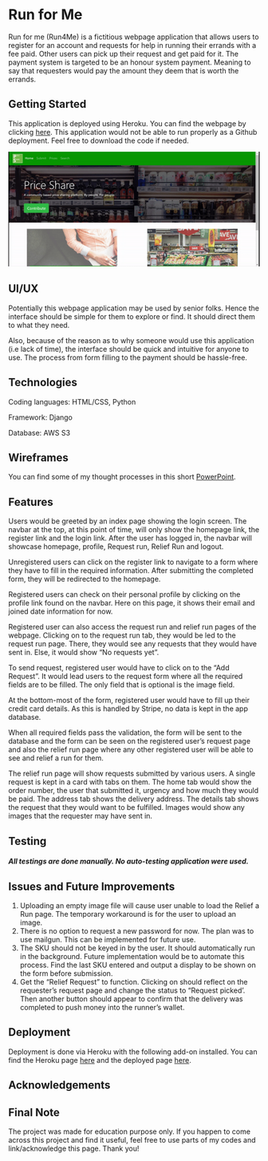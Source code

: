  # Run for Me
Run for me (Run4Me) is a fictitious webpage application that allows users to register for an account and requests for help in running their errands with a fee paid. Other users can pick up their request and get paid for it. The payment system is targeted to be an honour system payment. Meaning to say that requesters would pay the amount they deem that is worth the errands.

## Getting Started

This application is deployed using Heroku. You can find the webpage by clicking [here]( https://mar-run-for-me.herokuapp.com/). This application would not be able to run properly as a Github deployment. Feel free to download the code if needed.


![Quick Demo Gif](https://github.com/muhdarifrawi/supermarket-price-sharing/blob/master/wireframes/videos/Project%203%20Quick%20Demo.gif)

## UI/UX

Potentially this webpage application may be used by senior folks. Hence the interface should be simple for them to explore or find. It should direct them to what they need.

Also, because of the reason as to why someone would use this application (i.e lack of time), the interface should be quick and intuitive for anyone to use. The process from form filling to the payment should be hassle-free. 

## Technologies

Coding languages: HTML/CSS, Python

Framework: Django

Database: AWS S3

## Wireframes

You can find some of my thought processes in this short [PowerPoint]().

## Features

Users would be greeted by an index page showing the login screen. The navbar at the top, at this point of time, will only show the homepage link, the register link and the login link. After the user has logged in, the navbar will showcase homepage, profile, Request run, Relief Run and logout. 

Unregistered users can click on the register link to navigate to a form where they have to fill in the required information. After submitting the completed form, they will be redirected to the homepage. 

Registered users can check on their personal profile by clicking on the profile link found on the navbar. Here on this page, it shows their email and joined date information for now.

Registered user can also access the request run and relief run pages of the webpage. Clicking on to the request run tab, they would be led to the request run page. There, they would see any requests that they would have sent in. Else, it would show “No requests yet”. 

To send request, registered user would have to click on to the “Add Request”. It would lead users to the request form where all the required fields are to be filled. The only field that is optional is the image field. 

At the bottom-most of the form, registered user would have to fill up their credit card details. As this is handled by Stripe, no data is kept in the app database. 

When all required fields pass the validation, the form will be sent to the database and the form can be seen on the registered user’s request page and also the relief run page where any other registered user will be able to see and relief a run for them. 

The relief run page will show requests submitted by various users. A single request is kept in a card with tabs on them. The home tab would show the order number, the user that submitted it, urgency and how much they would be paid. The address tab shows the delivery address. The details tab shows the request that they would want to be fulfilled. Images would show any images that the requester may have sent in. 

## Testing

##### All testings are done manually. No auto-testing application were used.


## Issues and Future Improvements

1. Uploading an empty image file will cause user unable to load the Relief a Run page. The temporary workaround is for the user to upload an image. 
2. There is no option to request a new password for now. The plan was to use mailgun. This can be implemented for future use. 
3. The SKU should not be keyed in by the user. It should automatically run in the background. Future implementation would be to automate this process. Find the last SKU entered and output a display to be shown on the form before submission.
4. Get the “Relief Request” to function. Clicking on should reflect on the requester’s request page and change the status to “Request picked’. Then another button should appear to confirm that the delivery was completed to push money into the runner’s wallet. 
 
## Deployment
 
 Deployment is done via Heroku with the following add-on installed. You can find the Heroku page [here]( https://dashboard.heroku.com/apps/mar-run-for-me) and the deployed page [here]( https://mar-run-for-me.herokuapp.com/). 
 
## Acknowledgements
 

## Final Note

The project was made for education purpose only. If you happen to come across this project and find it useful, feel free to use parts of my codes and link/acknowledge this page. Thank you!


